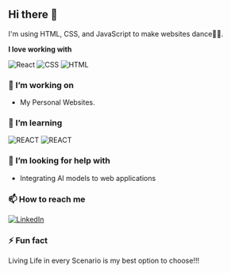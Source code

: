 ## Hi there 👋

I'm using HTML, CSS, and JavaScript to make websites dance🕺🕺.

**I love working with**

<div display="flex">
  <img src="https://img.shields.io/badge/react-%2320232a.svg?style=for-the-badge&logo=react&logoColor=%2361DAFB" alt="React"/>
  <img src="https://img.shields.io/badge/css3-%231572B6.svg?style=for-the-badge&logo=css3&logoColor=white" alt="CSS"/>
  <img src="https://img.shields.io/badge/html5-%23FF9A00?style=for-the-badge&logo=html5&logoColor=white" alt="HTML" />
</div>

### 🔭 I’m working on

- My Personal Websites.

### 🌱 I’m learning

<div display="flex">
  <img src="https://img.shields.io/badge/REACT-%3333333.svg?style=for-the-badge&logo=REACT&logoColor=%2361DAFB" alt="REACT" />
  <img src="https://img.shields.io/badge/MONGODB-%3000000.svg?style=for-the-badge&logo=mongodb&logoColor=%2361DAFB" alt="REACT" />
</div>

### 🤔 I’m looking for help with

- Integrating AI models to web applications

### 📫 How to reach me

<div display="flex">
  <a href="https://www.linkedin.com/in/himanshu-sekhar-nayak-6680aa249/">
    <img src="https://img.shields.io/badge/linkedin-%230077B5.svg?style=for-the-badge&logo=linkedin&logoColor=white" alt="LinkedIn"/>
  </a>
</div>

### ⚡ Fun fact

Living Life in every Scenario is my best option to choose!!!
